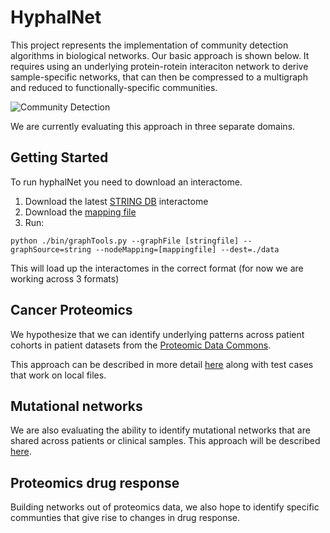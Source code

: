# HyphalNet

This project represents the implementation of community detection algorithms in biological networks. Our basic approach is shown below. It requires using an underlying protein-rotein interaciton network to derive sample-specific networks, that can then be compressed to a multigraph and reduced to functionally-specific communities.

![Community Detection](/img/community_detection.jpg)

We are currently evaluating this approach in three separate domains.

## Getting Started
To run hyphalNet you need to download an interactome.

1. Download the latest [STRING DB](https://stringdb-static.org/download/protein.links.detailed.v11.0/9606.protein.links.detailed.v11.0.txt.gz) interactome
2. Download the [mapping file](https://stringdb-static.org/download/protein.info.v11.0/9606.protein.info.v11.0.txt.gz)
3. Run:
```
python ./bin/graphTools.py --graphFile [stringfile] --graphSource=string --nodeMapping=[mappingfile] --dest=./data
```

This will load up the interactomes in the correct format (for now we are working across 3 formats)


## Cancer Proteomics
We hypothesize that we can identify underlying patterns across patient cohorts in patient datasets from the [Proteomic Data Commons](https://pdc.cancer.gov/).

This approach can be described in more detail [here](examples/cancerProtFeatures) along with test cases that work on local files.

## Mutational networks
We are also evaluating the ability to identify mutational networks that are shared across patients or clinical samples. This approach will be described [here](examples/mutationDrugResponse).

## Proteomics drug response
Building networks out of proteomics data, we also hope to identify specific communties that give rise to changes in drug response.
